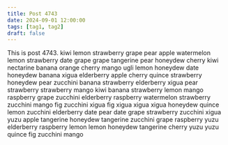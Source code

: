 ```yaml
---
title: Post 4743
date: 2024-09-01 12:00:00
tags: [tag1, tag2]
draft: false
---
```

This is post 4743.
kiwi
lemon
strawberry
grape
pear
apple
watermelon
lemon
strawberry
date
grape
grape
tangerine
pear
honeydew
cherry
kiwi
nectarine
banana
orange
cherry
mango
ugli
lemon
honeydew
date
honeydew
banana
xigua
elderberry
apple
cherry
quince
strawberry
honeydew
pear
zucchini
banana
strawberry
elderberry
xigua
pear
strawberry
strawberry
mango
kiwi
banana
strawberry
lemon
mango
raspberry
grape
zucchini
elderberry
raspberry
watermelon
strawberry
zucchini
mango
fig
zucchini
xigua
fig
xigua
xigua
xigua
honeydew
quince
lemon
zucchini
elderberry
date
pear
date
grape
strawberry
zucchini
xigua
yuzu
apple
tangerine
honeydew
tangerine
zucchini
grape
raspberry
yuzu
elderberry
raspberry
lemon
lemon
honeydew
tangerine
cherry
yuzu
yuzu
quince
fig
zucchini
mango
